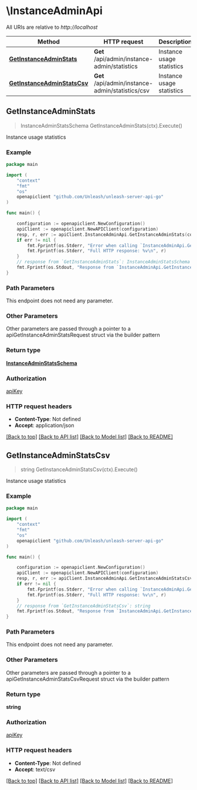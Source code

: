 # \InstanceAdminApi

All URIs are relative to *http://localhost*

Method | HTTP request | Description
------------- | ------------- | -------------
[**GetInstanceAdminStats**](InstanceAdminApi.md#GetInstanceAdminStats) | **Get** /api/admin/instance-admin/statistics | Instance usage statistics
[**GetInstanceAdminStatsCsv**](InstanceAdminApi.md#GetInstanceAdminStatsCsv) | **Get** /api/admin/instance-admin/statistics/csv | Instance usage statistics



## GetInstanceAdminStats

> InstanceAdminStatsSchema GetInstanceAdminStats(ctx).Execute()

Instance usage statistics



### Example

```go
package main

import (
    "context"
    "fmt"
    "os"
    openapiclient "github.com/Unleash/unleash-server-api-go"
)

func main() {

    configuration := openapiclient.NewConfiguration()
    apiClient := openapiclient.NewAPIClient(configuration)
    resp, r, err := apiClient.InstanceAdminApi.GetInstanceAdminStats(context.Background()).Execute()
    if err != nil {
        fmt.Fprintf(os.Stderr, "Error when calling `InstanceAdminApi.GetInstanceAdminStats``: %v\n", err)
        fmt.Fprintf(os.Stderr, "Full HTTP response: %v\n", r)
    }
    // response from `GetInstanceAdminStats`: InstanceAdminStatsSchema
    fmt.Fprintf(os.Stdout, "Response from `InstanceAdminApi.GetInstanceAdminStats`: %v\n", resp)
}
```

### Path Parameters

This endpoint does not need any parameter.

### Other Parameters

Other parameters are passed through a pointer to a apiGetInstanceAdminStatsRequest struct via the builder pattern


### Return type

[**InstanceAdminStatsSchema**](InstanceAdminStatsSchema.md)

### Authorization

[apiKey](../README.md#apiKey)

### HTTP request headers

- **Content-Type**: Not defined
- **Accept**: application/json

[[Back to top]](#) [[Back to API list]](../README.md#documentation-for-api-endpoints)
[[Back to Model list]](../README.md#documentation-for-models)
[[Back to README]](../README.md)


## GetInstanceAdminStatsCsv

> string GetInstanceAdminStatsCsv(ctx).Execute()

Instance usage statistics



### Example

```go
package main

import (
    "context"
    "fmt"
    "os"
    openapiclient "github.com/Unleash/unleash-server-api-go"
)

func main() {

    configuration := openapiclient.NewConfiguration()
    apiClient := openapiclient.NewAPIClient(configuration)
    resp, r, err := apiClient.InstanceAdminApi.GetInstanceAdminStatsCsv(context.Background()).Execute()
    if err != nil {
        fmt.Fprintf(os.Stderr, "Error when calling `InstanceAdminApi.GetInstanceAdminStatsCsv``: %v\n", err)
        fmt.Fprintf(os.Stderr, "Full HTTP response: %v\n", r)
    }
    // response from `GetInstanceAdminStatsCsv`: string
    fmt.Fprintf(os.Stdout, "Response from `InstanceAdminApi.GetInstanceAdminStatsCsv`: %v\n", resp)
}
```

### Path Parameters

This endpoint does not need any parameter.

### Other Parameters

Other parameters are passed through a pointer to a apiGetInstanceAdminStatsCsvRequest struct via the builder pattern


### Return type

**string**

### Authorization

[apiKey](../README.md#apiKey)

### HTTP request headers

- **Content-Type**: Not defined
- **Accept**: text/csv

[[Back to top]](#) [[Back to API list]](../README.md#documentation-for-api-endpoints)
[[Back to Model list]](../README.md#documentation-for-models)
[[Back to README]](../README.md)

